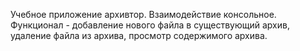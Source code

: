 Учебное приложение архивтор. Взаимодействие консольное. Функционал - 
добавление нового файла в существующий архив, 
удаление файла из архива, 
просмотр содержимого архива.
